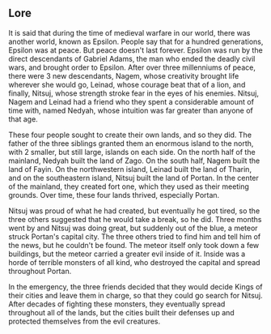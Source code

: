 **Lore**
------------------------
It is said that during the time of medieval warfare in our world, there was another world, known as Epsilon. People say that for a hundred generations, Epsilon was at peace. But peace doesn't last forever. Epsilon was run by the direct descendants of Gabriel Adams, the man who ended the deadly civil wars, and brought order to Epsilon.  After over three millenniums of peace, there were 3 new descendants, Nagem, whose creativity brought life wherever she would go, Leinad, whose courage beat that of a lion, and finally, Nitsuj, whose strength stroke fear in the eyes of his enemies. Nitsuj, Nagem and Leinad had a friend who they spent a considerable amount of time with, named Nedyah, whose intuition was far greater than anyone of that age.

These four people sought to create their own lands, and so they did. The father of the three siblings granted them an enormous island to the north, with 2 smaller, but still large, islands on each side. On the north half of the mainland, Nedyah built the land of Zago. On the south half, Nagem built the land of Fayin. On the northwestern island, Leinad built the land of Tharin, and on the southeastern island, Nitsuj built the land of Portan. In the center of the mainland, they created fort one, which they used as their meeting grounds. Over time, these four lands thrived, especially Portan.

Nitsuj was proud of what he had created, but eventually he got tired, so the three others suggested that he would take a break, so he did. Three months went by and Nitsuj was doing great, but suddenly out of the blue, a meteor struck Portan's capital city. The three others tried to find him and tell him of the news, but he couldn't be found. The meteor itself only took down a few buildings, but the meteor carried a greater evil inside of it. Inside was a horde of terrible monsters of all kind, who destroyed the capital and spread throughout Portan.

In the emergency, the three friends decided that they would decide Kings of their cities and leave them in charge, so that they could go search for Nitsuj. After decades of fighting these monsters, they eventually spread throughout all of the lands, but the cities built their defenses up and protected themselves from the evil creatures.
